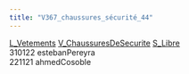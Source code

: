 ```yaml
---
title: "V367_chaussures_sécurité_44"
---
```


[L_Vetements](notes/equipements/L_Vetements.md) [V_ChaussuresDeSecurite](notes/equipements/vetements/V_ChaussuresDeSecurite.md) [S_Libre](notes/statut/S_Libre.md)\
310122 estebanPereyra\
221121 ahmedCosoble